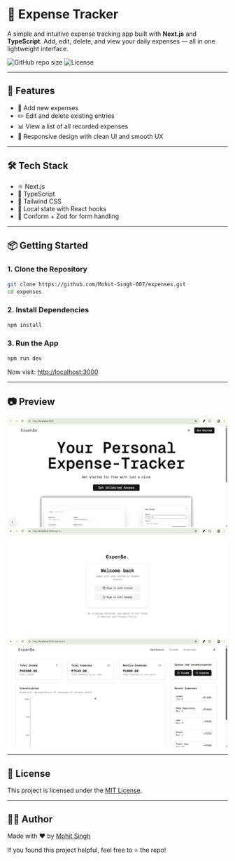 # 💸 Expense Tracker

A simple and intuitive expense tracking app built with **Next.js** and **TypeScript**. Add, edit, delete, and view your daily expenses — all in one lightweight interface.

![GitHub repo size](https://img.shields.io/github/repo-size/Mohit-Singh-007/expenses)
![License](https://img.shields.io/github/license/Mohit-Singh-007/expenses)

---

## 🚀 Features

* 📌 Add new expenses
* ✏️ Edit and delete existing entries
* 📊 View a list of all recorded expenses
* 📱 Responsive design with clean UI and smooth UX

---

## 🛠️ Tech Stack

* ⚛️ Next.js
* 🔐 TypeScript
* 💅 Tailwind CSS
* 📂 Local state with React hooks
* 🧪 Conform + Zod for form handling

---

## 📦 Getting Started

### 1. Clone the Repository

```bash
git clone https://github.com/Mohit-Singh-007/expenses.git
cd expenses
```

### 2. Install Dependencies

```bash
npm install
```

### 3. Run the App

```bash
npm run dev
```

Now visit: [http://localhost:3000](http://localhost:3000)

---

## 📷 Preview


![App Preview](assets/expense-home.png)
![App Preview](assets/expense-auth.png)
![App Preview](assets/expense-dashboard.png)

---

## 🧾 License

This project is licensed under the [MIT License](./LICENSE).

---

## 🙋‍♂️ Author

Made with ❤️ by [Mohit Singh](https://github.com/Mohit-Singh-007)

If you found this project helpful, feel free to ⭐ the repo!
